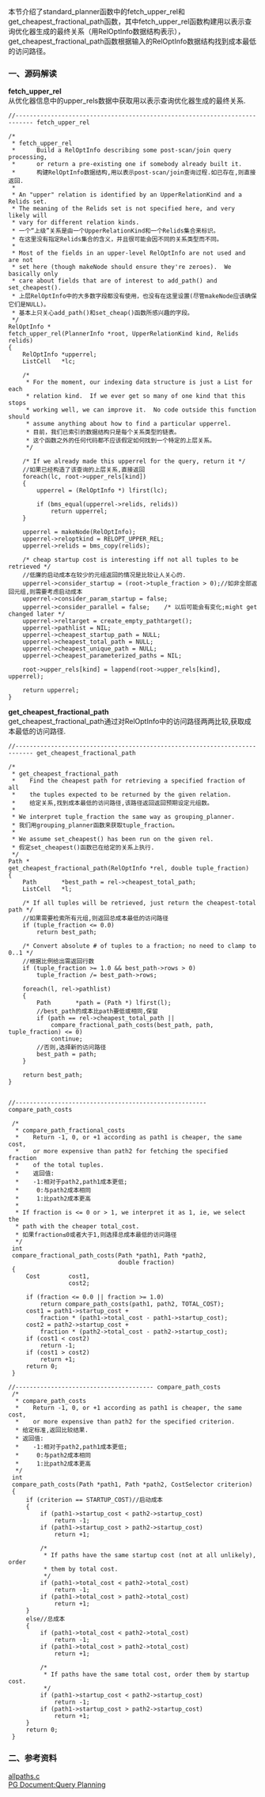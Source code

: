 本节介绍了standard_planner函数中的fetch_upper_rel和get_cheapest_fractional_path函数，其中fetch_upper_rel函数构建用以表示查询优化器生成的最终关系（用RelOptInfo数据结构表示），get_cheapest_fractional_path函数根据输入的RelOptInfo数据结构找到成本最低的访问路径。

### 一、源码解读

**fetch_upper_rel**  
从优化器信息中的upper_rels数据中获取用以表示查询优化器生成的最终关系.

    
    
    //--------------------------------------------------------------------------- fetch_upper_rel
    
    /*
     * fetch_upper_rel
     *      Build a RelOptInfo describing some post-scan/join query processing,
     *      or return a pre-existing one if somebody already built it.
     *      构建RelOptInfo数据结构,用以表示post-scan/join查询过程.如已存在,则直接返回.
     *
     * An "upper" relation is identified by an UpperRelationKind and a Relids set.
     * The meaning of the Relids set is not specified here, and very likely will
     * vary for different relation kinds.
     * 一个“上级”关系是由一个UpperRelationKind和一个Relids集合来标识。
     * 在这里没有指定Relids集合的含义，并且很可能会因不同的关系类型而不同。
     *
     * Most of the fields in an upper-level RelOptInfo are not used and are not
     * set here (though makeNode should ensure they're zeroes).  We basically only
     * care about fields that are of interest to add_path() and set_cheapest().
     * 上层RelOptInfo中的大多数字段都没有使用，也没有在这里设置(尽管makeNode应该确保它们是NULL)。
     * 基本上只关心add_path()和set_cheap()函数所感兴趣的字段。
     */
    RelOptInfo *
    fetch_upper_rel(PlannerInfo *root, UpperRelationKind kind, Relids relids)
    {
        RelOptInfo *upperrel;
        ListCell   *lc;
    
        /*
         * For the moment, our indexing data structure is just a List for each
         * relation kind.  If we ever get so many of one kind that this stops
         * working well, we can improve it.  No code outside this function should
         * assume anything about how to find a particular upperrel.
         * 目前，我们已索引的数据结构只是每个关系类型的链表。
         * 这个函数之外的任何代码都不应该假定如何找到一个特定的上层关系。
         */
    
        /* If we already made this upperrel for the query, return it */
        //如果已经构造了该查询的上层关系,直接返回
        foreach(lc, root->upper_rels[kind])
        {
            upperrel = (RelOptInfo *) lfirst(lc);
    
            if (bms_equal(upperrel->relids, relids))
                return upperrel;
        }
    
        upperrel = makeNode(RelOptInfo);
        upperrel->reloptkind = RELOPT_UPPER_REL;
        upperrel->relids = bms_copy(relids);
    
        /* cheap startup cost is interesting iff not all tuples to be retrieved */
        //低廉的启动成本在较少的元组返回的情况是比较让人关心的.
        upperrel->consider_startup = (root->tuple_fraction > 0);//如非全部返回元组,则需要考虑启动成本
        upperrel->consider_param_startup = false;
        upperrel->consider_parallel = false;    /* 以后可能会有变化;might get changed later */
        upperrel->reltarget = create_empty_pathtarget();
        upperrel->pathlist = NIL;
        upperrel->cheapest_startup_path = NULL;
        upperrel->cheapest_total_path = NULL;
        upperrel->cheapest_unique_path = NULL;
        upperrel->cheapest_parameterized_paths = NIL;
    
        root->upper_rels[kind] = lappend(root->upper_rels[kind], upperrel);
    
        return upperrel;
    }
    

**get_cheapest_fractional_path**  
get_cheapest_fractional_path通过对RelOptInfo中的访问路径两两比较,获取成本最低的访问路径.

    
    
    //--------------------------------------------------------------------------- get_cheapest_fractional_path
    
    /*
     * get_cheapest_fractional_path
     *    Find the cheapest path for retrieving a specified fraction of all
     *    the tuples expected to be returned by the given relation.
     *    给定关系,找到成本最低的访问路径,该路径返回返回预期设定元组数。
     * 
     * We interpret tuple_fraction the same way as grouping_planner.
     * 我们用grouping_planner函数来获取tuple_fraction。
     *
     * We assume set_cheapest() has been run on the given rel.
     * 假定set_cheapest()函数已在给定的关系上执行.
     */
    Path *
    get_cheapest_fractional_path(RelOptInfo *rel, double tuple_fraction)
    {
        Path       *best_path = rel->cheapest_total_path;
        ListCell   *l;
    
        /* If all tuples will be retrieved, just return the cheapest-total path */
        //如果需要检索所有元组,则返回总成本最低的访问路径
        if (tuple_fraction <= 0.0)
            return best_path;
    
        /* Convert absolute # of tuples to a fraction; no need to clamp to 0..1 */
        //根据比例给出需返回行数
        if (tuple_fraction >= 1.0 && best_path->rows > 0)
            tuple_fraction /= best_path->rows;
    
        foreach(l, rel->pathlist)
        {
            Path       *path = (Path *) lfirst(l);
            //best_path的成本比path要低或相同,保留
            if (path == rel->cheapest_total_path ||
                compare_fractional_path_costs(best_path, path, tuple_fraction) <= 0)
                continue;
            //否则,选择新的访问路径
            best_path = path;
        }
    
        return best_path;
    }
    
    
    //------------------------------------------------------ compare_path_costs
    
     /*
      * compare_path_fractional_costs
      *    Return -1, 0, or +1 according as path1 is cheaper, the same cost,
      *    or more expensive than path2 for fetching the specified fraction
      *    of the total tuples.
      *    返回值:
      *    -1:相对于path2,path1成本更低;
      *     0:与path2成本相同
      *     1:比path2成本更高
      *
      * If fraction is <= 0 or > 1, we interpret it as 1, ie, we select the
      * path with the cheaper total_cost.
      * 如果fraction≤0或者大于1,则选择总成本最低的访问路径
      */
     int
     compare_fractional_path_costs(Path *path1, Path *path2,
                                   double fraction)
     {
         Cost        cost1,
                     cost2;
     
         if (fraction <= 0.0 || fraction >= 1.0)
             return compare_path_costs(path1, path2, TOTAL_COST);
         cost1 = path1->startup_cost +
             fraction * (path1->total_cost - path1->startup_cost);
         cost2 = path2->startup_cost +
             fraction * (path2->total_cost - path2->startup_cost);
         if (cost1 < cost2)
             return -1;
         if (cost1 > cost2)
             return +1;
         return 0;
     }
    
    //--------------------------------------- compare_path_costs
     /*
      * compare_path_costs
      *    Return -1, 0, or +1 according as path1 is cheaper, the same cost,
      *    or more expensive than path2 for the specified criterion.
      * 给定标准,返回比较结果.
      * 返回值:
      *    -1:相对于path2,path1成本更低;
      *     0:与path2成本相同
      *     1:比path2成本更高
      */
     int
     compare_path_costs(Path *path1, Path *path2, CostSelector criterion)
     {
         if (criterion == STARTUP_COST)//启动成本
         {
             if (path1->startup_cost < path2->startup_cost)
                 return -1;
             if (path1->startup_cost > path2->startup_cost)
                 return +1;
     
             /*
              * If paths have the same startup cost (not at all unlikely), order
              * them by total cost.
              */
             if (path1->total_cost < path2->total_cost)
                 return -1;
             if (path1->total_cost > path2->total_cost)
                 return +1;
         }
         else//总成本
         {
             if (path1->total_cost < path2->total_cost)
                 return -1;
             if (path1->total_cost > path2->total_cost)
                 return +1;
     
             /*
              * If paths have the same total cost, order them by startup cost.
              */
             if (path1->startup_cost < path2->startup_cost)
                 return -1;
             if (path1->startup_cost > path2->startup_cost)
                 return +1;
         }
         return 0;
     }
    
    

### 二、参考资料

[allpaths.c](https://doxygen.postgresql.org/allpaths_8c_source.html)  
[PG Document:Query
Planning](https://www.postgresql.org/docs/11/static/runtime-config-query.html)

